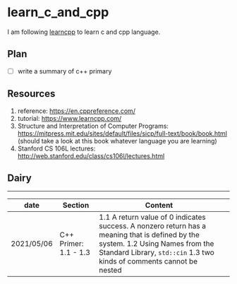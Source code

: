 # learn_c_and_cpp
I am following [learncpp](www.learncpp.com) to learn c and cpp language.  

## Plan 
- [ ] write a summary of c++ primary 

## Resources
1. reference: https://en.cppreference.com/
2. tutorial: https://www.learncpp.com/
3. Structure and Interpretation of Computer Programs: https://mitpress.mit.edu/sites/default/files/sicp/full-text/book/book.html (should take a look at this book whatever language you are learning)
4. Stanford CS 106L lectures: http://web.stanford.edu/class/cs106l/lectures.html 

## Dairy
-----------------------
| date       | Section               | Content                                                      |      |
| ---------- | --------------------- | ------------------------------------------------------------ | ---- |
| 2021/05/06 | C++ Primer: 1.1 - 1.3 | 1.1 A return value of 0 indicates success. A nonzero return has a meaning that is defined by the system. 1.2 Using Names from the Standard Library, `std::cin` 1.3 two kinds of comments cannot be nested |      |

